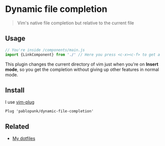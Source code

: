 # Dynamic file completion

> Vim's native file completion but relative to the current file

## Usage

```js
// You're inside /components/main.js
import {LinkComponent} from './' // Here you press <c-x><c-f> to get a list of files inside /components/
```

This plugin changes the current directory of vim just when you're on **Insert mode**, so you get the completion without giving up other features in normal mode.

## Install

I use [vim-plug](https://github.com/junegunn/vim-plug)

```vim
Plug 'pablopunk/dynamic-file-completion'
```

## Related

* [My dotfiles](https://github.com/pablopunk/dotfiles)
